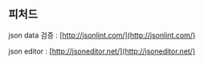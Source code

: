 <!--
layout: 'post'
section: 'Cornerstone Framework'
title: '피쳐드'
outline: '피쳐드'
date: '2012-11-16'
tagstr: 'widget'
subsection: ‘본문’
order: '[4, 4]'
thumbnail: '4.4.00.featured.png'
-->



피처드
----------

json data 검증 : [http://jsonlint.com/](http://jsonlint.com/)

json editor : [http://jsoneditor.net/](http://jsoneditor.net/)
